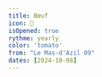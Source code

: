 ```yaml
---
title: Bœuf
icon: 🐂
isOpened: true
rythme: yearly
color: 'tomato'
from: "Le Mas-d'Azil 09"
dates: [2024-10-08]
---
```

